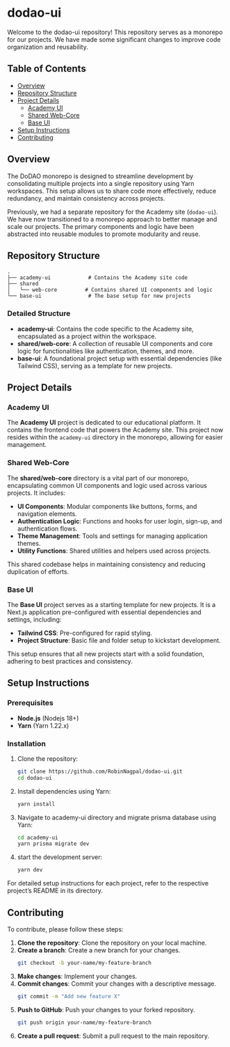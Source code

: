 # dodao-ui

Welcome to the dodao-ui repository! This repository serves as a monorepo for our projects. We have made some significant changes to improve code organization and reusability.

## Table of Contents

- [Overview](#overview)
- [Repository Structure](#repository-structure)
- [Project Details](#project-details)
  - [Academy UI](#academy-ui)
  - [Shared Web-Core](#shared-web-core)
  - [Base UI](#base-ui)
- [Setup Instructions](#setup-instructions)
- [Contributing](#contributing)

## Overview

The DoDAO monorepo is designed to streamline development by consolidating multiple projects into a single repository using Yarn workspaces. This setup allows us to share code more effectively, reduce redundancy, and maintain consistency across projects.

Previously, we had a separate repository for the Academy site (`dodao-ui`). We have now transitioned to a monorepo approach to better manage and scale our projects. The primary components and logic have been abstracted into reusable modules to promote modularity and reuse.

## Repository Structure

```
.
├── academy-ui            # Contains the Academy site code
├── shared
│   └── web-core         # Contains shared UI components and logic
└── base-ui               # The base setup for new projects
```

### Detailed Structure

- **academy-ui**: Contains the code specific to the Academy site, encapsulated as a project within the workspace.
- **shared/web-core**: A collection of reusable UI components and core logic for functionalities like authentication, themes, and more.
- **base-ui**: A foundational project setup with essential dependencies (like Tailwind CSS), serving as a template for new projects.

## Project Details

### Academy UI

The **Academy UI** project is dedicated to our educational platform. It contains the frontend code that powers the Academy site. This project now resides within the `academy-ui` directory in the monorepo, allowing for easier management.

### Shared Web-Core

The **shared/web-core** directory is a vital part of our monorepo, encapsulating common UI components and logic used across various projects. It includes:

- **UI Components**: Modular components like buttons, forms, and navigation elements.
- **Authentication Logic**: Functions and hooks for user login, sign-up, and authentication flows.
- **Theme Management**: Tools and settings for managing application themes.
- **Utility Functions**: Shared utilities and helpers used across projects.

This shared codebase helps in maintaining consistency and reducing duplication of efforts.

### Base UI

The **Base UI** project serves as a starting template for new projects. It is a Next.js application pre-configured with essential dependencies and settings, including:

- **Tailwind CSS**: Pre-configured for rapid styling.
- **Project Structure**: Basic file and folder setup to kickstart development.


[//]: <> (Todo: Add more concrete description of what's contained in this folder.)

This setup ensures that all new projects start with a solid foundation, adhering to best practices and consistency.

## Setup Instructions

### Prerequisites

- **Node.js** (Nodejs 18+)
- **Yarn** (Yarn 1.22.x)

### Installation

1. Clone the repository:
    ```bash
    git clone https://github.com/RobinNagpal/dodao-ui.git
    cd dodao-ui
    ```

2. Install dependencies using Yarn:
    ```bash
    yarn install
    ```
3. Navigate to academy-ui directory and migrate prisma database using Yarn:
    ```bash
    cd academy-ui
    yarn prisma migrate dev
    ```
4. start the development server:
    ```bash
    yarn dev
    ```

For detailed setup instructions for each project, refer to the respective project’s README in its directory.

## Contributing

To contribute, please follow these steps:

1. **Clone the repository**: Clone the repository on your local machine.
2. **Create a branch**: Create a new branch for your changes.
    ```bash
    git checkout -b your-name/my-feature-branch
    ```
3. **Make changes**: Implement your changes.
4. **Commit changes**: Commit your changes with a descriptive message.
    ```bash
    git commit -m "Add new feature X"
    ```
5. **Push to GitHub**: Push your changes to your forked repository.
    ```bash
    git push origin your-name/my-feature-branch
    ```
6. **Create a pull request**: Submit a pull request to the main repository.
